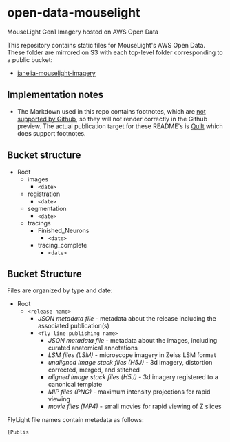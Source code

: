 # open-data-mouselight
MouseLight Gen1 Imagery hosted on AWS Open Data 

This repository contains static files for MouseLight's AWS Open Data. These folder are mirrored on S3 with each top-level folder corresponding to a public bucket:
* [janelia-mouselight-imagery](janelia-mouselight-imagery/README.md)

## Implementation notes

* The Markdown used in this repo contains footnotes, which are [not supported by Github](https://github.com/github/markup/issues/498), so they will not render correctly in the Github preview. The actual publication target for these README's is [Quilt](https://open.quiltdata.com/b/janelia-mouselight-imagery) which does support footnotes. 

## Bucket structure

* Root
    * images
        * `<date>`
    * registration
        * `<date>`
    * segmentation
        * `<date>`
    * tracings
        * Finished_Neurons
            * `<date>`
        * tracing_complete
            * `<date>`

## Bucket Structure

Files are organized by type and date:

* Root
    * `<release name>`
        * _JSON metadata file_ - metadata about the release including the associated publication(s)
        * `<fly line publishing name>`
            * _JSON metadata file_ - metadata about the images, including curated anatomical annotations
            * _LSM files (LSM)_ - microscope imagery in Zeiss LSM format
            * _unaligned image stack files (H5J)_ - 3d imagery, distortion corrected, merged, and stitched
            * _aligned image stack files (H5J)_ - 3d imagery registered to a canonical template
            * _MIP files (PNG)_ - maximum intensity projections for rapid viewing
            * _movie files (MP4)_ - small movies for rapid viewing of Z slices

FlyLight file names contain metadata as follows:
```
[Publis
